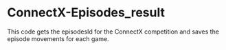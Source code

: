 # ConnectX-Episodes_result
This code gets the episodesId for the ConnectX competition and saves the episode movements for each game.
